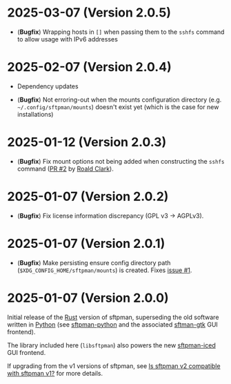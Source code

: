 # 2025-03-07 (Version 2.0.5)

- (**Bugfix**) Wrapping hosts in `[]` when passing them to the `sshfs` command to allow usage with IPv6 addresses

# 2025-02-07 (Version 2.0.4)

- Dependency updates

- (**Bugfix**) Not erroring-out when the mounts configuration directory (e.g. `~/.config/sftpman/mounts`) doesn't exist yet (which is the case for new installations)

# 2025-01-12 (Version 2.0.3)

- (**Bugfix**) Fix mount options not being added when constructing the `sshfs` command ([PR #2](https://github.com/spantaleev/sftpman-rs/pull/2) by [Roald Clark](https://github.com/roaldclark)).

# 2025-01-07 (Version 2.0.2)

- (**Bugfix**) Fix license information discrepancy (GPL v3 -> AGPLv3).

# 2025-01-07 (Version 2.0.1)

- (**Bugfix**) Make persisting ensure config directory path (`$XDG_CONFIG_HOME/sftpman/mounts`) is created. Fixes [issue #1](https://github.com/spantaleev/sftpman-rs/issues/1).

# 2025-01-07 (Version 2.0.0)

Initial release of the [Rust](https://www.rust-lang.org/) version of sftpman, superseding the old software written in [Python](https://www.python.org/) (see [sftpman-python](https://github.com/spantaleev/sftpman-python) and the associated [sftman-gtk](https://github.com/spantaleev/sftpman-gtk) GUI frontend).

The library included here (`libsftpman`) also powers the new [sftpman-iced](https://github.com/spantaleev/sftpman-iced-rs) GUI frontend.

If upgrading from the v1 versions of sftpman, see [Is sftpman v2 compatible with sftpman v1?](README.md#is-sftpman-v2-compatible-with-sftpman-v1) for more details.
